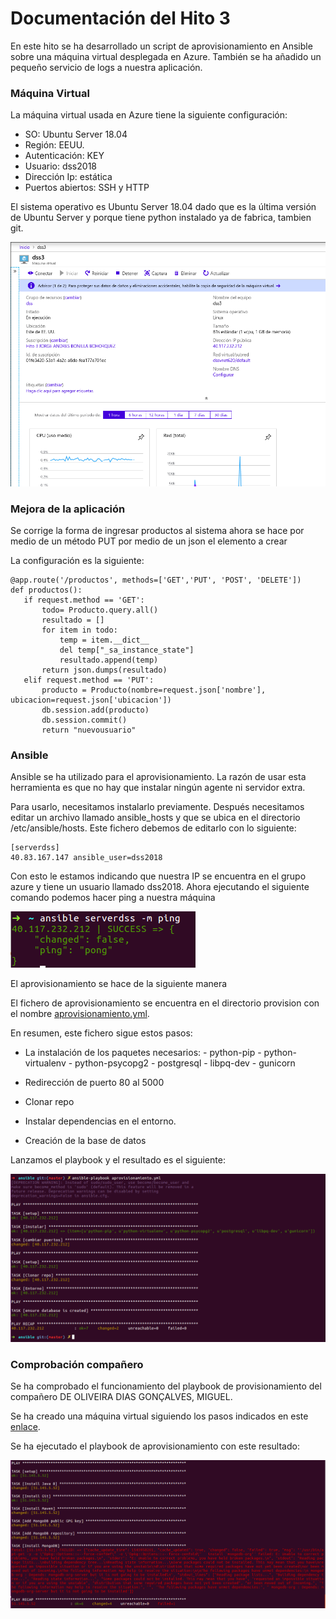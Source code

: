 # Documentación del Hito 3

En este hito se ha desarrollado un script de aprovisionamiento en Ansible sobre una máquina virtual desplegada en Azure. También se ha añadido un pequeño servicio de logs a nuestra aplicación.

### Máquina Virtual

La máquina virtual usada en Azure tiene la siguiente configuración:

* SO: Ubuntu Server 18.04
* Región: EEUU.
* Autenticación: KEY
* Usuario: dss2018
* Dirección Ip: estática
* Puertos abiertos: SSH y HTTP


El sistema operativo es Ubuntu Server 18.04 dado que es la última versión de Ubuntu Server y porque tiene python instalado ya de fabrica, tambien git.

![alt text](./imagenes/panel.png)

### Mejora de la aplicación

Se corrige la forma de ingresar productos al sistema ahora se hace por medio de un método PUT por medio de un json el elemento a crear
  
La configuración es la siguiente:
```
@app.route('/productos', methods=['GET','PUT', 'POST', 'DELETE'])
def productos():
   if request.method == 'GET':
       todo= Producto.query.all()
       resultado = []
       for item in todo:
           temp = item.__dict__
           del temp["_sa_instance_state"]
           resultado.append(temp)
       return json.dumps(resultado)
   elif request.method == 'PUT':
       producto = Producto(nombre=request.json['nombre'], ubicacion=request.json['ubicacion'])
       db.session.add(producto)
       db.session.commit()
       return "nuevousuario"
```

### Ansible

Ansible se ha utilizado para el aprovisionamiento. La razón de usar esta herramienta es que no hay que instalar ningún agente ni servidor extra.

Para usarlo, necesitamos instalarlo previamente. Después necesitamos editar un archivo llamado ansible_hosts y que se ubica en el directorio /etc/ansible/hosts. Este fichero debemos de editarlo con lo siguiente:

```
[serverdss]
40.83.167.147 ansible_user=dss2018
```
Con esto le estamos indicando que nuestra IP se encuentra en el grupo azure y tiene un usuario llamado dss2018. Ahora ejecutando el siguiente comando podemos hacer ping a nuestra máquina

![alt text](./imagenes/ping.png)


El aprovisionamiento se hace de la siguiente manera

El fichero de aprovisionamiento se encuentra en el directorio provision con el nombre [aprovisionamiento.yml](https://github.com/jabonillab/ProyectoCC2018/blob/master/provision/ansible/aprovisionamiento.yml).

En resumen, este fichero sigue estos pasos:

* La instalación de los paquetes necesarios:
       - python-pip
       - python-virtualenv
       - python-psycopg2
       - postgresql
       - libpq-dev
       - gunicorn
      
* Redirección de puerto 80 al 5000
* Clonar repo
* Instalar dependencias en el entorno.
* Creación de la base de datos

Lanzamos el playbook y el resultado es el siguiente:

![alt text](./imagenes/playbook.png)



### Comprobación compañero

Se ha comprobado el funcionamiento del playbook de provisionamiento del compañero DE OLIVEIRA DIAS GONÇALVES, MIGUEL.

Se ha creado una máquina virtual siguiendo los pasos indicados en este [enlace](https://github.com/migueldgoncalves/CCproj_1819).

Se ha ejecutado el playbook de aprovisionamiento con este resultado:

![alt text](./imagenes/miguel.png)
